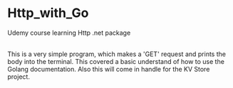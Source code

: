 # Http_with_Go

Udemy course learning Http .net package

<br>
This is a very simple program, which makes a 'GET' request and prints the body into the terminal. This covered a basic understand of how to use the Golang documentation. Also this will come in handle for the KV Store project. 
